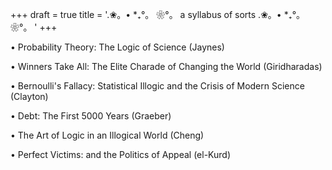 +++
draft = true
title = '.❀。• *₊°。 ❀°。  a syllabus of sorts .❀。• *₊°。 ❀°。 '
+++

• Probability Theory: The Logic of Science (Jaynes)

• Winners Take All: The Elite Charade of Changing the World (Giridharadas)

• Bernoulli's Fallacy: Statistical Illogic and the Crisis of Modern Science (Clayton)

• Debt: The First 5000 Years (Graeber)

• The Art of Logic in an Illogical World (Cheng)

• Perfect Victims: and the Politics of Appeal (el-Kurd)
